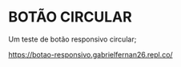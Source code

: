 #                                       BOTÃO CIRCULAR                                          #



Um teste de botão responsivo circular;

https://botao-responsivo.gabrielfernan26.repl.co/
